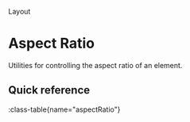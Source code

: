 <span text-primary fw-600>Layout</span>

# Aspect Ratio

Utilities for controlling the aspect ratio of an element.

## Quick reference

:class-table{name="aspectRatio"}
